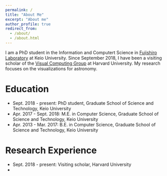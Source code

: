```yaml
---
permalink: /
title: "About Me"
excerpt: "About me"
author_profile: true
redirect_from: 
  - /about/
  - /about.html
---
```

I am a PhD student in the Information and Computert Science in [Fujishiro Laboratory](https://fj.ics.keio.ac.jp) at Keio University. Since September 2018, I have been a visiting scholar of the [Visual Computing Group](https://vcg.seas.harvard.edu/) at Harvard University. My research focuses on the visualizations for astronomy. 

Education
======
- Sept. 2018 - present: PhD student, Graduate School of Science and Technology, Keio University
- Apr. 2017 - Sept. 2018: M.E. in Computer Science, Graduate School of Science and Technology, Keio University
- Apr. 2013 - Mar. 2017: B.E. in Computer Science, Graduate School of Science and Technology, Keio University

Research Experience
======
- Sept. 2018 - present: Visiting scholar, Harvard University
- 
